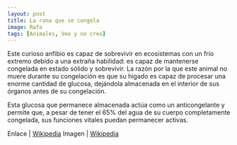 ```yaml
---
layout: post
title: La rana que se congela
image: Rafa
tags: [Animales, Veo y no creo]
---
```


Este curioso anfibio es capaz de sobrevivir en ecosistemas con un frío extremo debido a una extraña habilidad: es capaz de mantenerse congelada en estado sólido y sobrevivir.
La razón por la que este animal no muere durante su congelación es que su hígado es capaz de procesar una enorme cantidad de glucosa, dejándola almacenada en el interior de sus órganos antes de su congelación.

Esta glucosa que permanece almacenada actúa como un anticongelante y permite que, a pesar de tener el 65% del agua de su cuerpo completamente congelada, sus funciones vitales puedan permanecer activas.

Enlace | [Wikipedia](http://es.wikipedia.org/wiki/Lithobates_sylvaticus)
Imagen | [Wikipedia](http://es.wikipedia.org/wiki/Archivo:Lithobates_sylvaticus_%28wood_frog%29.jpg)
